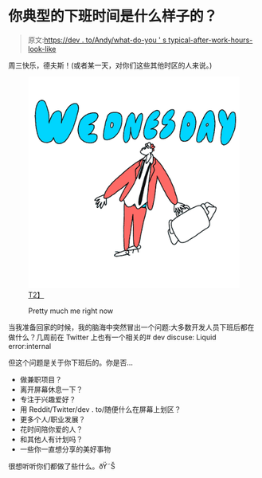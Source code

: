 # 你典型的下班时间是什么样子的？

> 原文:[https://dev . to/Andy/what-do-you ' s typical-after-work-hours-look-like](https://dev.to/andy/what-do-your-typical-after-work-hours-look-like)

周三快乐，德夫斯！(或者某一天，对你们这些其他时区的人来说。)

<figure>

[![Man in a suit with an untied necktie dancing over the word Wednesdays](img/f85aa9486212b85c25d168e09b187100.png)T2】](https://res.cloudinary.com/practicaldev/image/fetch/s--GEITfbcX--/c_limit%2Cf_auto%2Cfl_progressive%2Cq_66%2Cw_880/http://media3.giphy.com/media/3osxYdZSFb4mHs6kRG/giphy-downsized.gif)

<figcaption>Pretty much me right now</figcaption>

</figure>

当我准备回家的时候，我的脑海中突然冒出一个问题:大多数开发人员下班后都在做什么？几周前在 Twitter 上也有一个相关的# dev discuse:
Liquid error:internal

但这个问题是关于你下班后的。你是否...

*   做兼职项目？
*   离开屏幕休息一下？
*   专注于兴趣爱好？
*   用 Reddit/Twitter/dev . to/随便什么在屏幕上划区？
*   更多个人/职业发展？
*   花时间陪你爱的人？
*   和其他人有计划吗？
*   一些你一直想分享的美好事物

很想听听你们都做了些什么。ðŸ˜Š
